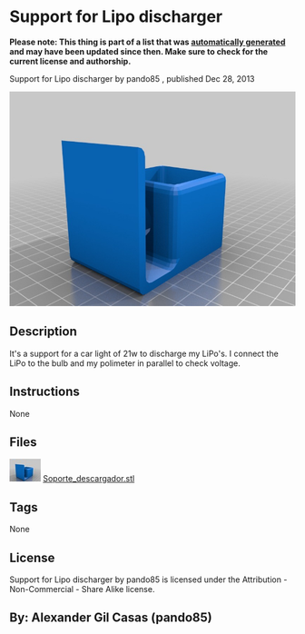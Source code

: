 Support for Lipo discharger
===============
**Please note: This thing is part of a list that was [automatically generated](https://github.com/carlosgs/export-things) and may have been updated since then. Make sure to check for the current license and authorship.**  

Support for Lipo discharger  by pando85 , published Dec 28, 2013

![Image](img/Soporte_descargador_display_large.jpg)

Description
--------
It's a support for a car light of 21w to discharge my LiPo's. I connect the LiPo to the bulb and my polimeter in parallel to check voltage.

Instructions
--------
None

Files
--------
[![Image](img/Soporte_descargador_preview_tinycard.jpg)](Soporte_descargador.stl)
 [ Soporte_descargador.stl](Soporte_descargador.stl)  



Tags
--------
None  

  

License
--------
Support for Lipo discharger by pando85 is licensed under the Attribution - Non-Commercial - Share Alike license.  



By: Alexander Gil Casas (pando85)
--------
 